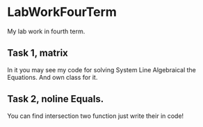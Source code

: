 # LabWorkFourTerm
My lab work in fourth term.
## Task 1, matrix
In it you may see my code for solving System Line Algebraical the Equations.
And own class for it.
## Task 2, noline Equals.
You can find intersection two function just write their in code!
